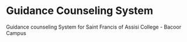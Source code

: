 # Guidance Counseling System

Guidance counseling System for Saint Francis of Assisi College - Bacoor Campus
